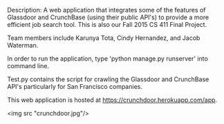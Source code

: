 Description: A web application that integrates some of the features of Glassdoor and CrunchBase (using their public API's) to provide a more efficient job search tool. This is also our Fall 2015 CS 411 Final Project. 

Team members include Karunya Tota, Cindy Hernandez, and Jacob Waterman. 

In order to run the application, type 'python manage.py runserver' into command line.

Test.py contains the script for crawling the Glassdoor and CrunchBase API's particularly for San Francisco companies.

This web application is hosted at https://crunchdoor.herokuapp.com/app.

<img src "crunchdoor.jpg"/>